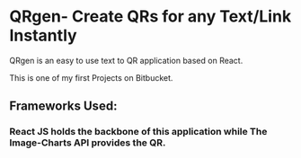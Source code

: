 # QRgen- Create QRs for any Text/Link Instantly

QRgen is an easy to use text to QR application based on React. 

This is one of my first Projects on Bitbucket.

## Frameworks Used:
### React JS holds the backbone of this application while The Image-Charts API provides the QR.


